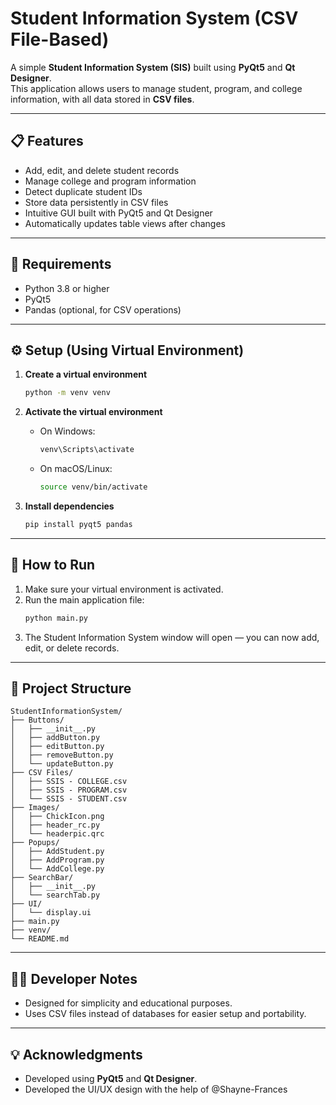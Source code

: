 # Student Information System (CSV File-Based)

A simple **Student Information System (SIS)** built using **PyQt5** and **Qt Designer**.  
This application allows users to manage student, program, and college information, with all data stored in **CSV files**.

---

## 📋 Features

- Add, edit, and delete student records  
- Manage college and program information  
- Detect duplicate student IDs  
- Store data persistently in CSV files  
- Intuitive GUI built with PyQt5 and Qt Designer  
- Automatically updates table views after changes  

---

## 🧰 Requirements

- Python 3.8 or higher  
- PyQt5  
- Pandas (optional, for CSV operations)

---

## ⚙️ Setup (Using Virtual Environment)

1. **Create a virtual environment**  
   ```bash
   python -m venv venv
   ```

2. **Activate the virtual environment**

   - On Windows:
     ```bash
     venv\Scripts\activate
     ```
   - On macOS/Linux:
     ```bash
     source venv/bin/activate
     ```

3. **Install dependencies**
   ```bash
   pip install pyqt5 pandas
   ```

---

## 🚀 How to Run

1. Make sure your virtual environment is activated.  
2. Run the main application file:
   ```bash
   python main.py
   ```
3. The Student Information System window will open — you can now add, edit, or delete records.

---

## 📂 Project Structure

```
StudentInformationSystem/
├── Buttons/
│   ├── __init__.py     
│   ├── addButton.py
│   ├── editButton.py
│   ├── removeButton.py
│   └── updateButton.py
├── CSV Files/
│   ├── SSIS - COLLEGE.csv
│   ├── SSIS - PROGRAM.csv
│   └── SSIS - STUDENT.csv
├── Images/
│   ├── ChickIcon.png
│   ├── header_rc.py
│   └── headerpic.qrc
├── Popups/
│   ├── AddStudent.py
│   ├── AddProgram.py
│   └── AddCollege.py
├── SearchBar/
│   ├── __init__.py
│   └── searchTab.py
├── UI/
│   └── display.ui
├── main.py
├── venv/
└── README.md
```

---

## 🧑‍💻 Developer Notes

- Designed for simplicity and educational purposes.  
- Uses CSV files instead of databases for easier setup and portability.  

---

## 💡 Acknowledgments

- Developed using **PyQt5** and **Qt Designer**.
- Developed the UI/UX design with the help of @Shayne-Frances
